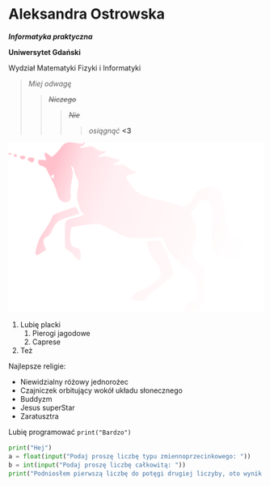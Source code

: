# Aleksandra Ostrowska

***Informatyka praktyczna***

**Uniwersytet Gdański**

Wydział Matematyki Fizyki i Informatyki

>*Miej odwagę*
>>~~*Niczego*~~
>>>~~*Nie*~~
>>>>*osiągnąć* **<3**

<img src="1280px-Invisible_Pink_Unicorn.svg.png">

1. Lubię placki
    1. Pierogi jagodowe
    2. Caprese
1. Też

Najlepsze religie:
* Niewidzialny różowy jednorożec
* Czajniczek orbitujący wokół układu słonecznego
* Buddyzm
* Jesus superStar
* Zaratusztra

Lubię programować ``print("Bardzo")``

```py
print("Hej")
a = float(input("Podaj proszę liczbę typu zmiennoprzecinkowego: "))
b = int(input("Podaj proszę liczbę całkowitą: "))
print("Podniosłem pierwszą liczbę do potęgi drugiej liczyby, oto wynik: ", float(a**b))
```


